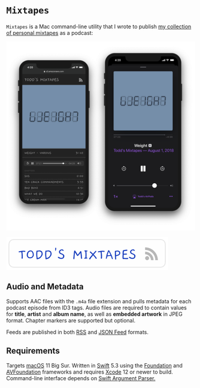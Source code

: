 # `Mixtapes`

`Mixtapes` is a Mac command-line utility that I wrote to publish [my collection of personal mixtapes](https://s3.amazonaws.com/toddheasley/mixtapes/index.html) as a podcast:

![](Mixtapes.png)

[![Todd's Mixtapes](Mixtapes.svg)](https://s3.amazonaws.com/toddheasley/mixtapes/index.html)

## Audio and Metadata

Supports AAC files with the `.m4a` file extension and pulls metadata for each podcast episode from ID3 tags. Audio files are required to contain values for __title__, __artist__ and __album name__, as well as  __embedded artwork__ in JPEG format. Chapter markers are supported but optional.

Feeds are published in both [RSS](https://validator.w3.org/feed/docs/rss2.html) and [JSON Feed](https://jsonfeed.org) formats.

## Requirements

Targets [macOS](https://developer.apple.com/macos) 11 Big Sur. Written in [Swift](https://developer.apple.com/documentation/swift) 5.3 using the [Foundation](https://developer.apple.com/documentation/foundation) and [AVFoundation](https://developer.apple.com/documentation/avfoundation) frameworks and requires [Xcode](https://developer.apple.com/xcode) 12 or newer to build. Command-line interface depends on [Swift Argument Parser.](https://github.com/apple/swift-argument-parser)
